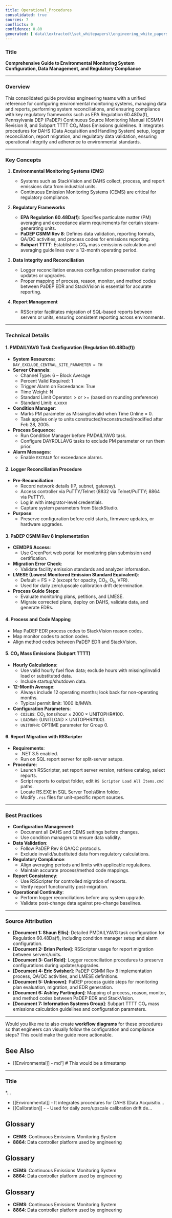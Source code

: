 ```yaml
---
title: Operational_Procedures
consolidated: true
sources: 7
conflicts: 0
confidence: 0.80
generated: ['data\\extracted\\set_whitepapers\\engineering_white_papers_WhitePapers_Calculations_ConfigurePMDAILYAVGProcessNowTaskforRegulation6048Dafdocx_3992f4be.md', 'data\\extracted\\set_whitepapers\\engineering_white_papers_WhitePapers_CopyReportsrsscripter_RSScripterProceduredocx_b431424a.md', 'data\\extracted\\set_whitepapers\\engineering_white_papers_WhitePapers_LoggerReconciliation_ProcessforEngineeringLoggerReconciliationsMay2019docx_9734c828.md', 'data\\extracted\\set_whitepapers\\engineering_white_papers_WhitePapers_PADEPRev8_ExternalDOC-csmm_8_implementation___lesson_learned_standardspdf_2143f765.md', 'data\\extracted\\set_whitepapers\\engineering_white_papers_WhitePapers_PADEPRev8_PaDEPProcessGuidexlsx_e36a4dcc.md', 'data\\extracted\\set_whitepapers\\engineering_white_papers_WhitePapers_PADEPRev8_ProcessCodesforPaDEPEDRmaptoReasonCodesinStackVisionasdodocx_117b25f1.md', 'data\\extracted\\set_whitepapers\\engineering_white_papers_WhitePapers_Regulations_SubpartTTTT-CO2MassEmissions12MonthAverageGuidelinesRev11-01-21pdf_91bcb2f5.md']  # This would be a timestamp
---
```


### Title
**Comprehensive Guide to Environmental Monitoring System Configuration, Data Management, and Regulatory Compliance**

---

### Overview
This consolidated guide provides engineering teams with a unified reference for configuring environmental monitoring systems, managing data and reports, performing system reconciliations, and ensuring compliance with key regulatory frameworks such as EPA Regulation 60.48Da(f), Pennsylvania DEP (PaDEP) Continuous Source Monitoring Manual (CSMM) Revision 8, and Subpart TTTT CO₂ Mass Emissions guidelines. It integrates procedures for DAHS (Data Acquisition and Handling System) setup, logger reconciliation, report migration, and regulatory data validation, ensuring operational integrity and adherence to environmental standards.

---

### Key Concepts

1. **Environmental Monitoring Systems (EMS)**
   - Systems such as StackVision and DAHS collect, process, and report emissions data from industrial units.
   - Continuous Emission Monitoring Systems (CEMS) are critical for regulatory compliance.

2. **Regulatory Frameworks**
   - **EPA Regulation 60.48Da(f)**: Specifies particulate matter (PM) averaging and exceedance alarm requirements for certain steam-generating units.
   - **PaDEP CSMM Rev 8**: Defines data validation, reporting formats, QA/QC activities, and process codes for emissions reporting.
   - **Subpart TTTT**: Establishes CO₂ mass emissions calculation and averaging guidelines over a 12-month operating period.

3. **Data Integrity and Reconciliation**
   - Logger reconciliation ensures configuration preservation during updates or upgrades.
   - Proper mapping of process, reason, monitor, and method codes between PaDEP EDR and StackVision is essential for accurate reporting.

4. **Report Management**
   - RSScripter facilitates migration of SQL-based reports between servers or units, ensuring consistent reporting across environments.

---

### Technical Details

#### 1. PMDAILYAVG Task Configuration (Regulation 60.48Da(f))
- **System Resources**:  
  `DAY_EXCLUDE_CENTRAL_SITE_PARAMETER = TH`
- **Server Channels**:  
  - Channel Type: 6 – Block Average  
  - Percent Valid Required: 1  
  - Trigger Alarm on Exceedance: True  
  - Time Weight: N  
  - Standard Limit Operator: > or >= (based on rounding preference)  
  - Standard Limit: x.xxxx
- **Condition Manager**:  
  - Marks PM parameter as Missing/Invalid when Time Online = 0.
  - Task applies only to units constructed/reconstructed/modified after Feb 28, 2005.
- **Process Sequence**:  
  - Run Condition Manager before PMDAILYAVG task.
  - Configure DAYROLLAVG tasks to exclude PM parameter or run them prior.
- **Alarm Messages**:  
  - Enable `EXCEALM` for exceedance alarms.

#### 2. Logger Reconciliation Procedure
- **Pre-Reconciliation**:
  - Record network details (IP, subnet, gateway).
  - Access controller via PuTTY/Telnet (8832 via Telnet/PuTTY; 8864 via PuTTY).
  - Log in with integrator-level credentials.
  - Capture system parameters from StackStudio.
- **Purpose**:
  - Preserve configuration before cold starts, firmware updates, or hardware upgrades.

#### 3. PaDEP CSMM Rev 8 Implementation
- **CEMDPS Access**:
  - Use GreenPort web portal for monitoring plan submission and certification.
- **Migration Error Check**:
  - Validate facility emission standards and analyzer information.
- **LMESE (Lowest Monitored Emission Standard Equivalent)**:
  - Default = FS ÷ 2 (except for opacity, CO₂, O₂, VFR).
  - Used for daily zero/upscale calibration drift determination.
- **Process Guide Steps**:
  - Evaluate monitoring plans, petitions, and LMESE.
  - Migrate corrected plans, deploy on DAHS, validate data, and generate EDRs.

#### 4. Process and Code Mapping
- Map PaDEP EDR process codes to StackVision reason codes.
- Map monitor codes to action codes.
- Align method codes between PaDEP EDR and StackVision.

#### 5. CO₂ Mass Emissions (Subpart TTTT)
- **Hourly Calculations**:
  - Use valid hourly fuel flow data; exclude hours with missing/invalid load or substituted data.
  - Include startup/shutdown data.
- **12-Month Average**:
  - Always include 12 operating months; look back for non-operating months.
  - Typical permit limit: 1000 lb/MWh.
- **Configuration Parameters**:
  - `CO2LBS`: CO₂ tons/hour × 2000 × UNITOPHR#100.
  - `LOADMWH`: (UNITLOAD × UNITOPHR#100).
  - `UNITOPHR`: OPTIME parameter for Group 0.

#### 6. Report Migration with RSScripter
- **Requirements**:
  - .NET 3.5 enabled.
  - Run on SQL report server for split-server setups.
- **Procedure**:
  - Launch RSScripter, set report server version, retrieve catalog, select reports.
  - Script reports to output folder, edit `RS Scripter Load All Items.cmd` paths.
  - Locate RS.EXE in SQL Server Tools\Binn folder.
  - Modify `.rss` files for unit-specific report sources.

---

### Best Practices

- **Configuration Management**:
  - Document all DAHS and CEMS settings before changes.
  - Use condition managers to ensure data validity.
- **Data Validation**:
  - Follow PaDEP Rev 8 QA/QC protocols.
  - Exclude invalid/substituted data from regulatory calculations.
- **Regulatory Compliance**:
  - Align averaging periods and limits with applicable regulations.
  - Maintain accurate process/method code mappings.
- **Report Consistency**:
  - Use RSScripter for controlled migration of reports.
  - Verify report functionality post-migration.
- **Operational Continuity**:
  - Perform logger reconciliations before any system upgrade.
  - Validate post-change data against pre-change baselines.

---

### Source Attribution

- **[Document 1: Shaun Ellis]**: Detailed PMDAILYAVG task configuration for Regulation 60.48Da(f), including condition manager setup and alarm configuration.
- **[Document 2: Brian Perlov]**: RSScripter usage for report migration between servers/units.
- **[Document 3: Carl Reid]**: Logger reconciliation procedures to preserve configurations during updates/upgrades.
- **[Document 4: Eric Swisher]**: PaDEP CSMM Rev 8 implementation process, QA/QC activities, and LMESE definitions.
- **[Document 5: Unknown]**: PaDEP process guide steps for monitoring plan evaluation, migration, and EDR generation.
- **[Document 6: Ashley Partington]**: Mapping of process, reason, monitor, and method codes between PaDEP EDR and StackVision.
- **[Document 7: Information Systems Group]**: Subpart TTTT CO₂ mass emissions calculation guidelines and configuration parameters.

---

Would you like me to also create **workflow diagrams** for these procedures so that engineers can visually follow the configuration and compliance steps? This could make the guide more actionable.

## See Also

- [[Environmental]] - md']  # This would be a timestamp
---

### Title
*...
- [[Environmental]] - It integrates procedures for DAHS (Data Acquisitio...
- [[Calibration]] - - Used for daily zero/upscale calibration drift de...


## Glossary

- **CEMS**: Continuous Emissions Monitoring System
- **8864**: Data controller platform used by engineering


## Glossary

- **CEMS**: Continuous Emissions Monitoring System
- **8864**: Data controller platform used by engineering


## Glossary

- **CEMS**: Continuous Emissions Monitoring System
- **8864**: Data controller platform used by engineering
